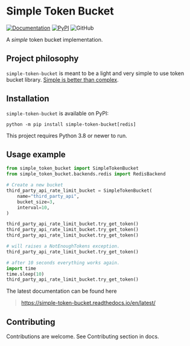 # Simple Token Bucket

[![Documentation](https://readthedocs.org/projects/simple-token-bucket/badge/)](https://simple-token-bucket.readthedocs.io/en/latest/)
[![PyPI](https://img.shields.io/pypi/v/simple-token-bucket)](https://pypi.org/project/simple-token-bucket/)
![GitHub](https://img.shields.io/github/license/buserbrasil/simple-token-bucket)

A *simple* token bucket implementation.

## Project philosophy

`simple-token-bucket` is meant to be a light and very simple to use
token bucket library. [Simple is better than
complex](https://peps.python.org/pep-0020/).

## Installation

`simple-token-bucket` is available on PyPI:

```
python -m pip install simple-token-bucket[redis]
```

This project requires Python 3.8 or newer to run.

## Usage example

```python
from simple_token_bucket import SimpleTokenBucket
from simple_token_bucket.backends.redis import RedisBackend

# Create a new bucket
third_party_api_rate_limit_bucket = SimpleTokenBucket(
    name="third_party_api",
    bucket_size=3,
    interval=10,
)

third_party_api_rate_limit_bucket.try_get_token()
third_party_api_rate_limit_bucket.try_get_token()
third_party_api_rate_limit_bucket.try_get_token()

# will raises a NotEnoughTokens exception.
third_party_api_rate_limit_bucket.try_get_token()

# after 10 seconds everything works again.
import time
time.sleep(10)
third_party_api_rate_limit_bucket.try_get_token()
```

The latest documentation can be found here

> https://simple-token-bucket.readthedocs.io/en/latest/

## Contributing

Contributions are welcome. See Contributing section in docs.


